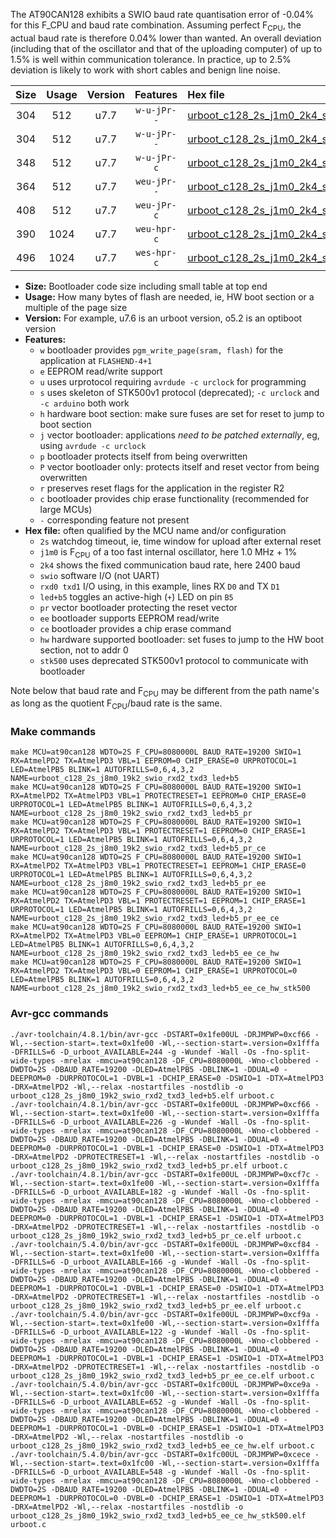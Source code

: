 The AT90CAN128 exhibits a SWIO baud rate quantisation error of -0.04% for this F_CPU and baud rate combination. Assuming perfect F<sub>CPU</sub>, the actual baud rate is therefore 0.04% lower than wanted. An overall deviation (including that of the oscillator and that of the uploading computer) of up to 1.5% is well within communication tolerance. In practice, up to 2.5% deviation is likely to work with short cables and benign line noise.

|Size|Usage|Version|Features|Hex file|
|:-:|:-:|:-:|:-:|:--|
|304|512|u7.7|`w-u-jPr--`|[urboot_c128_2s_j1m0_2k4_swio_rxd2_txd3_led+b5.hex](https://raw.githubusercontent.com/stefanrueger/urboot.hex/main/mcus/at90can128/watchdog_2_s/internal_oscillator+1%/+1m000000_hz/+++2k4_baud/uart1_rxd2_txd3/led+b5/urboot_c128_2s_j1m0_2k4_swio_rxd2_txd3_led+b5.hex)|
|304|512|u7.7|`w-u-jPr--`|[urboot_c128_2s_j1m0_2k4_swio_rxd2_txd3_led+b5_pr.hex](https://raw.githubusercontent.com/stefanrueger/urboot.hex/main/mcus/at90can128/watchdog_2_s/internal_oscillator+1%/+1m000000_hz/+++2k4_baud/uart1_rxd2_txd3/led+b5/urboot_c128_2s_j1m0_2k4_swio_rxd2_txd3_led+b5_pr.hex)|
|348|512|u7.7|`w-u-jPr-c`|[urboot_c128_2s_j1m0_2k4_swio_rxd2_txd3_led+b5_pr_ce.hex](https://raw.githubusercontent.com/stefanrueger/urboot.hex/main/mcus/at90can128/watchdog_2_s/internal_oscillator+1%/+1m000000_hz/+++2k4_baud/uart1_rxd2_txd3/led+b5/urboot_c128_2s_j1m0_2k4_swio_rxd2_txd3_led+b5_pr_ce.hex)|
|364|512|u7.7|`weu-jPr--`|[urboot_c128_2s_j1m0_2k4_swio_rxd2_txd3_led+b5_pr_ee.hex](https://raw.githubusercontent.com/stefanrueger/urboot.hex/main/mcus/at90can128/watchdog_2_s/internal_oscillator+1%/+1m000000_hz/+++2k4_baud/uart1_rxd2_txd3/led+b5/urboot_c128_2s_j1m0_2k4_swio_rxd2_txd3_led+b5_pr_ee.hex)|
|408|512|u7.7|`weu-jPr-c`|[urboot_c128_2s_j1m0_2k4_swio_rxd2_txd3_led+b5_pr_ee_ce.hex](https://raw.githubusercontent.com/stefanrueger/urboot.hex/main/mcus/at90can128/watchdog_2_s/internal_oscillator+1%/+1m000000_hz/+++2k4_baud/uart1_rxd2_txd3/led+b5/urboot_c128_2s_j1m0_2k4_swio_rxd2_txd3_led+b5_pr_ee_ce.hex)|
|390|1024|u7.7|`weu-hpr-c`|[urboot_c128_2s_j1m0_2k4_swio_rxd2_txd3_led+b5_ee_ce_hw.hex](https://raw.githubusercontent.com/stefanrueger/urboot.hex/main/mcus/at90can128/watchdog_2_s/internal_oscillator+1%/+1m000000_hz/+++2k4_baud/uart1_rxd2_txd3/led+b5/urboot_c128_2s_j1m0_2k4_swio_rxd2_txd3_led+b5_ee_ce_hw.hex)|
|496|1024|u7.7|`wes-hpr-c`|[urboot_c128_2s_j1m0_2k4_swio_rxd2_txd3_led+b5_ee_ce_hw_stk500.hex](https://raw.githubusercontent.com/stefanrueger/urboot.hex/main/mcus/at90can128/watchdog_2_s/internal_oscillator+1%/+1m000000_hz/+++2k4_baud/uart1_rxd2_txd3/led+b5/urboot_c128_2s_j1m0_2k4_swio_rxd2_txd3_led+b5_ee_ce_hw_stk500.hex)|

- **Size:** Bootloader code size including small table at top end
- **Usage:** How many bytes of flash are needed, ie, HW boot section or a multiple of the page size
- **Version:** For example, u7.6 is an urboot version, o5.2 is an optiboot version
- **Features:**
  + `w` bootloader provides `pgm_write_page(sram, flash)` for the application at `FLASHEND-4+1`
  + `e` EEPROM read/write support
  + `u` uses urprotocol requiring `avrdude -c urclock` for programming
  + `s` uses skeleton of STK500v1 protocol (deprecated); `-c urclock` and `-c arduino` both work
  + `h` hardware boot section: make sure fuses are set for reset to jump to boot section
  + `j` vector bootloader: applications *need to be patched externally*, eg, using `avrdude -c urclock`
  + `p` bootloader protects itself from being overwritten
  + `P` vector bootloader only: protects itself and reset vector from being overwritten
  + `r` preserves reset flags for the application in the register R2
  + `c` bootloader provides chip erase functionality (recommended for large MCUs)
  + `-` corresponding feature not present
- **Hex file:** often qualified by the MCU name and/or configuration
  + `2s` watchdog timeout, ie, time window for upload after external reset
  + `j1m0` is F<sub>CPU</sub> of a too fast internal oscillator, here 1.0 MHz + 1%
  + `2k4` shows the fixed communication baud rate, here 2400 baud
  + `swio` software I/O (not UART)
  + `rxd0 txd1` I/O using, in this example, lines RX `D0` and TX `D1`
  + `led+b5` toggles an active-high (`+`) LED on pin `B5`
  + `pr` vector bootloader protecting the reset vector
  + `ee` bootloader supports EEPROM read/write
  + `ce` bootloader provides a chip erase command
  + `hw` hardware supported bootloader: set fuses to jump to the HW boot section, not to addr 0
  + `stk500` uses deprecated STK500v1 protocol to communicate with bootloader


Note below that baud rate and F<sub>CPU</sub> may be different from the path name's as long as the quotient F<sub>CPU</sub>/baud rate is the same.

### Make commands
```
make MCU=at90can128 WDTO=2S F_CPU=8080000L BAUD_RATE=19200 SWIO=1 RX=AtmelPD2 TX=AtmelPD3 VBL=1 EEPROM=0 CHIP_ERASE=0 URPROTOCOL=1 LED=AtmelPB5 BLINK=1 AUTOFRILLS=0,6,4,3,2 NAME=urboot_c128_2s_j8m0_19k2_swio_rxd2_txd3_led+b5
make MCU=at90can128 WDTO=2S F_CPU=8080000L BAUD_RATE=19200 SWIO=1 RX=AtmelPD2 TX=AtmelPD3 VBL=1 PROTECTRESET=1 EEPROM=0 CHIP_ERASE=0 URPROTOCOL=1 LED=AtmelPB5 BLINK=1 AUTOFRILLS=0,6,4,3,2 NAME=urboot_c128_2s_j8m0_19k2_swio_rxd2_txd3_led+b5_pr
make MCU=at90can128 WDTO=2S F_CPU=8080000L BAUD_RATE=19200 SWIO=1 RX=AtmelPD2 TX=AtmelPD3 VBL=1 PROTECTRESET=1 EEPROM=0 CHIP_ERASE=1 URPROTOCOL=1 LED=AtmelPB5 BLINK=1 AUTOFRILLS=0,6,4,3,2 NAME=urboot_c128_2s_j8m0_19k2_swio_rxd2_txd3_led+b5_pr_ce
make MCU=at90can128 WDTO=2S F_CPU=8080000L BAUD_RATE=19200 SWIO=1 RX=AtmelPD2 TX=AtmelPD3 VBL=1 PROTECTRESET=1 EEPROM=1 CHIP_ERASE=0 URPROTOCOL=1 LED=AtmelPB5 BLINK=1 AUTOFRILLS=0,6,4,3,2 NAME=urboot_c128_2s_j8m0_19k2_swio_rxd2_txd3_led+b5_pr_ee
make MCU=at90can128 WDTO=2S F_CPU=8080000L BAUD_RATE=19200 SWIO=1 RX=AtmelPD2 TX=AtmelPD3 VBL=1 PROTECTRESET=1 EEPROM=1 CHIP_ERASE=1 URPROTOCOL=1 LED=AtmelPB5 BLINK=1 AUTOFRILLS=0,6,4,3,2 NAME=urboot_c128_2s_j8m0_19k2_swio_rxd2_txd3_led+b5_pr_ee_ce
make MCU=at90can128 WDTO=2S F_CPU=8080000L BAUD_RATE=19200 SWIO=1 RX=AtmelPD2 TX=AtmelPD3 VBL=0 EEPROM=1 CHIP_ERASE=1 URPROTOCOL=1 LED=AtmelPB5 BLINK=1 AUTOFRILLS=0,6,4,3,2 NAME=urboot_c128_2s_j8m0_19k2_swio_rxd2_txd3_led+b5_ee_ce_hw
make MCU=at90can128 WDTO=2S F_CPU=8080000L BAUD_RATE=19200 SWIO=1 RX=AtmelPD2 TX=AtmelPD3 VBL=0 EEPROM=1 CHIP_ERASE=1 URPROTOCOL=0 LED=AtmelPB5 BLINK=1 AUTOFRILLS=0,6,4,3,2 NAME=urboot_c128_2s_j8m0_19k2_swio_rxd2_txd3_led+b5_ee_ce_hw_stk500
```

### Avr-gcc commands
```
./avr-toolchain/4.8.1/bin/avr-gcc -DSTART=0x1fe00UL -DRJMPWP=0xcf66 -Wl,--section-start=.text=0x1fe00 -Wl,--section-start=.version=0x1fffa -DFRILLS=6 -D_urboot_AVAILABLE=244 -g -Wundef -Wall -Os -fno-split-wide-types -mrelax -mmcu=at90can128 -DF_CPU=8080000L -Wno-clobbered -DWDTO=2S -DBAUD_RATE=19200 -DLED=AtmelPB5 -DBLINK=1 -DDUAL=0 -DEEPROM=0 -DURPROTOCOL=1 -DVBL=1 -DCHIP_ERASE=0 -DSWIO=1 -DTX=AtmelPD3 -DRX=AtmelPD2 -Wl,--relax -nostartfiles -nostdlib -o urboot_c128_2s_j8m0_19k2_swio_rxd2_txd3_led+b5.elf urboot.c
./avr-toolchain/4.8.1/bin/avr-gcc -DSTART=0x1fe00UL -DRJMPWP=0xcf66 -Wl,--section-start=.text=0x1fe00 -Wl,--section-start=.version=0x1fffa -DFRILLS=6 -D_urboot_AVAILABLE=226 -g -Wundef -Wall -Os -fno-split-wide-types -mrelax -mmcu=at90can128 -DF_CPU=8080000L -Wno-clobbered -DWDTO=2S -DBAUD_RATE=19200 -DLED=AtmelPB5 -DBLINK=1 -DDUAL=0 -DEEPROM=0 -DURPROTOCOL=1 -DVBL=1 -DCHIP_ERASE=0 -DSWIO=1 -DTX=AtmelPD3 -DRX=AtmelPD2 -DPROTECTRESET=1 -Wl,--relax -nostartfiles -nostdlib -o urboot_c128_2s_j8m0_19k2_swio_rxd2_txd3_led+b5_pr.elf urboot.c
./avr-toolchain/4.8.1/bin/avr-gcc -DSTART=0x1fe00UL -DRJMPWP=0xcf7c -Wl,--section-start=.text=0x1fe00 -Wl,--section-start=.version=0x1fffa -DFRILLS=6 -D_urboot_AVAILABLE=182 -g -Wundef -Wall -Os -fno-split-wide-types -mrelax -mmcu=at90can128 -DF_CPU=8080000L -Wno-clobbered -DWDTO=2S -DBAUD_RATE=19200 -DLED=AtmelPB5 -DBLINK=1 -DDUAL=0 -DEEPROM=0 -DURPROTOCOL=1 -DVBL=1 -DCHIP_ERASE=1 -DSWIO=1 -DTX=AtmelPD3 -DRX=AtmelPD2 -DPROTECTRESET=1 -Wl,--relax -nostartfiles -nostdlib -o urboot_c128_2s_j8m0_19k2_swio_rxd2_txd3_led+b5_pr_ce.elf urboot.c
./avr-toolchain/5.4.0/bin/avr-gcc -DSTART=0x1fe00UL -DRJMPWP=0xcf84 -Wl,--section-start=.text=0x1fe00 -Wl,--section-start=.version=0x1fffa -DFRILLS=6 -D_urboot_AVAILABLE=166 -g -Wundef -Wall -Os -fno-split-wide-types -mrelax -mmcu=at90can128 -DF_CPU=8080000L -Wno-clobbered -DWDTO=2S -DBAUD_RATE=19200 -DLED=AtmelPB5 -DBLINK=1 -DDUAL=0 -DEEPROM=1 -DURPROTOCOL=1 -DVBL=1 -DCHIP_ERASE=0 -DSWIO=1 -DTX=AtmelPD3 -DRX=AtmelPD2 -DPROTECTRESET=1 -Wl,--relax -nostartfiles -nostdlib -o urboot_c128_2s_j8m0_19k2_swio_rxd2_txd3_led+b5_pr_ee.elf urboot.c
./avr-toolchain/5.4.0/bin/avr-gcc -DSTART=0x1fe00UL -DRJMPWP=0xcf9a -Wl,--section-start=.text=0x1fe00 -Wl,--section-start=.version=0x1fffa -DFRILLS=6 -D_urboot_AVAILABLE=122 -g -Wundef -Wall -Os -fno-split-wide-types -mrelax -mmcu=at90can128 -DF_CPU=8080000L -Wno-clobbered -DWDTO=2S -DBAUD_RATE=19200 -DLED=AtmelPB5 -DBLINK=1 -DDUAL=0 -DEEPROM=1 -DURPROTOCOL=1 -DVBL=1 -DCHIP_ERASE=1 -DSWIO=1 -DTX=AtmelPD3 -DRX=AtmelPD2 -DPROTECTRESET=1 -Wl,--relax -nostartfiles -nostdlib -o urboot_c128_2s_j8m0_19k2_swio_rxd2_txd3_led+b5_pr_ee_ce.elf urboot.c
./avr-toolchain/5.4.0/bin/avr-gcc -DSTART=0x1fc00UL -DRJMPWP=0xce9a -Wl,--section-start=.text=0x1fc00 -Wl,--section-start=.version=0x1fffa -DFRILLS=6 -D_urboot_AVAILABLE=652 -g -Wundef -Wall -Os -fno-split-wide-types -mrelax -mmcu=at90can128 -DF_CPU=8080000L -Wno-clobbered -DWDTO=2S -DBAUD_RATE=19200 -DLED=AtmelPB5 -DBLINK=1 -DDUAL=0 -DEEPROM=1 -DURPROTOCOL=1 -DVBL=0 -DCHIP_ERASE=1 -DSWIO=1 -DTX=AtmelPD3 -DRX=AtmelPD2 -Wl,--relax -nostartfiles -nostdlib -o urboot_c128_2s_j8m0_19k2_swio_rxd2_txd3_led+b5_ee_ce_hw.elf urboot.c
./avr-toolchain/5.4.0/bin/avr-gcc -DSTART=0x1fc00UL -DRJMPWP=0xcece -Wl,--section-start=.text=0x1fc00 -Wl,--section-start=.version=0x1fffa -DFRILLS=6 -D_urboot_AVAILABLE=548 -g -Wundef -Wall -Os -fno-split-wide-types -mrelax -mmcu=at90can128 -DF_CPU=8080000L -Wno-clobbered -DWDTO=2S -DBAUD_RATE=19200 -DLED=AtmelPB5 -DBLINK=1 -DDUAL=0 -DEEPROM=1 -DURPROTOCOL=0 -DVBL=0 -DCHIP_ERASE=1 -DSWIO=1 -DTX=AtmelPD3 -DRX=AtmelPD2 -Wl,--relax -nostartfiles -nostdlib -o urboot_c128_2s_j8m0_19k2_swio_rxd2_txd3_led+b5_ee_ce_hw_stk500.elf urboot.c
```

